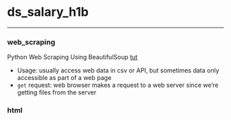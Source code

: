 # ds_salary_h1b





-----------

### web_scraping
Python Web Scraping Using BeautifulSoup [tut](https://www.dataquest.io/blog/web-scraping-tutorial-python/)
- Usage: usually access web data in csv or API, but sometimes data only accessible as part of a web page
- `get` request: web browser makes a request to a web server since we’re getting files from the server


### html
